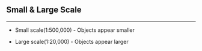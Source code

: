 ## Small & Large Scale

----

  - Small scale(1:500,000) - Objects appear smaller
    
  - Large scale(1:20,000) - Objects appear larger
